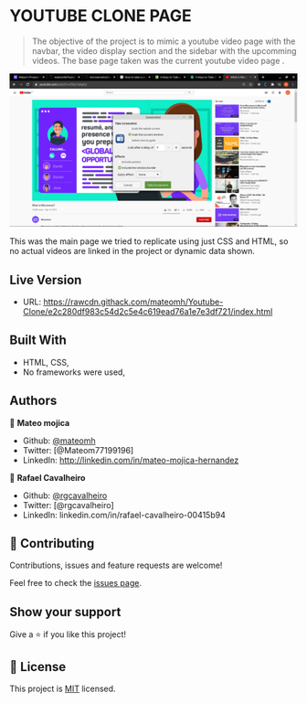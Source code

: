 # YOUTUBE CLONE PAGE

> The objective of the project is to mimic a youtube video page with the navbar, the video display section and the sidebar with the upcomming videos. The base page taken was the current youtube video page .

![screenshot](./screenshot.png)

This was the main page we tried to replicate using just CSS and HTML, so no actual videos are linked in the project or dynamic data shown.

## Live Version

- URL: https://rawcdn.githack.com/mateomh/Youtube-Clone/e2c280df983c54d2c5e4c619ead76a1e7e3df721/index.html 

## Built With

- HTML, CSS,
- No frameworks were used,


## Authors

👤 **Mateo mojica**

- Github: [@mateomh](https://github.com/mateomh)
- Twitter: [@Mateom77199196]
- LinkedIn: http://linkedin.com/in/mateo-mojica-hernandez

👤 **Rafael Cavalheiro**

- Github: [@rgcavalheiro](https://github.com/githubhandle)
- Twitter: [@rgcavalheiro]
- LinkedIn: linkedin.com/in/rafael-cavalheiro-00415b94

## 🤝 Contributing

Contributions, issues and feature requests are welcome!

Feel free to check the [issues page](issues/).

## Show your support

Give a ⭐️ if you like this project!

## 📝 License

This project is [MIT](lic.url) licensed.